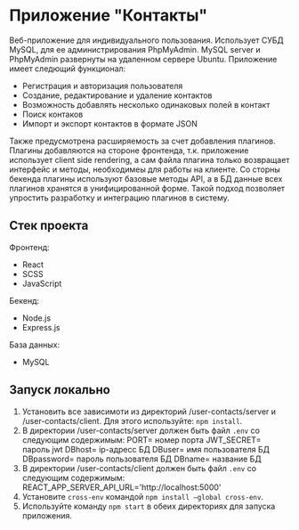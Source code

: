 # Приложение "Контакты"

Веб-приложение для индивидуального пользования. Использует СУБД MySQL, для ее администрирования PhpMyAdmin. MySQL server и PhpMyAdmin развернуты на удаленном сервере Ubuntu. Приложение имеет следющий функционал:

- Регистрация и авторизация пользователя
- Создание, редактирование и удаление контактов
- Возможность добавлять несколько одинаковых полей в контакт
- Поиск контаков
- Импорт и экспорт контактов в формате JSON

Также предусмотрена расширяемость за счет добавления плагинов. Плагины добавляются на стороне фронтенда, т.к. приложение использует client side rendering, а сам файла плагина только возвращает интерфейс и методы, необходимеы для работы на клиенте. Со сторны бекенда плагины используют базовые методы API, а в БД данные всех плагинов хранятся в унифицированной форме. Такой подход позволяет упростить разработку и интеграцию плагинов в систему.

## Стек проекта

Фронтенд:

- React
- SCSS
- JavaScript

Бекенд:

- Node.js
- Express.js

База данных:

- MySQL

## Запуск локально

1. Установить все зависимоти из директорий /user-contacts/server и /user-contacts/client. Для этого используйте: `npm install`.
2. В директории /user-contacts/server должен быть файл `.env` со следующим содержимым:
   PORT= номер порта
   JWT_SECRET= пароль jwt
   DBhost= ip-адресс БД
   DBuser= имя пользователя БД
   DBpassword= пароль пользователя БД
   DBname= название БД
3. В директории /user-contacts/client должен быть файл `.env` со следующим содержимым:
   REACT_APP_SERVER_API_URL='http://localhost:5000'
4. Установите `cross-env` командой `npm install —global cross-env`.
5. Используйте команду `npm start` в обеих директориях для запуска приложения.
